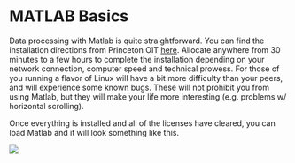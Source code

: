 # MATLAB Basics
Data processing with Matlab is quite straightforward. You can find the installation directions from Princeton OIT [here](https://www.princeton.edu/software/licenses/software/matlab/). Allocate anywhere from 30 minutes to a few hours to complete the installation depending on your network connection, computer speed and technical prowess. For those of you running a flavor of Linux will have a bit more difficulty than your peers, and will experience some known bugs. These will not prohibit you from using Matlab, but they will make your life more interesting (e.g. problems w/ horizontal scrolling).

Once everything is installed and all of the licenses have cleared, you can load Matlab and it will look something like this.

![](https://github.com/mkfu/MAE224/blob/master/images/MATLAB_empty.PNG)